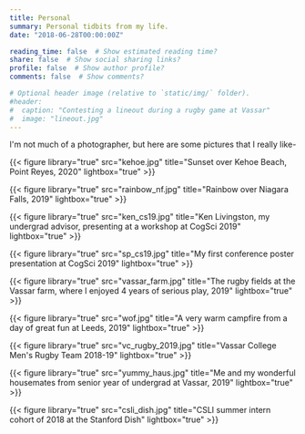 ```yaml
---
title: Personal
summary: Personal tidbits from my life.
date: "2018-06-28T00:00:00Z"

reading_time: false  # Show estimated reading time?
share: false  # Show social sharing links?
profile: false  # Show author profile?
comments: false  # Show comments?

# Optional header image (relative to `static/img/` folder).
#header:
#  caption: "Contesting a lineout during a rugby game at Vassar"
#  image: "lineout.jpg"
---
```


I'm not much of a photographer, but here are some pictures that I really like-


{{< figure library="true" src="kehoe.jpg" title="Sunset over Kehoe Beach, Point Reyes, 2020" lightbox="true" >}}

{{< figure library="true" src="rainbow_nf.jpg" title="Rainbow over Niagara Falls, 2019" lightbox="true" >}}

{{< figure library="true" src="ken_cs19.jpg" title="Ken Livingston, my undergrad advisor, presenting at a workshop at CogSci 2019" lightbox="true" >}}

{{< figure library="true" src="sp_cs19.jpg" title="My first conference poster presentation at CogSci 2019" lightbox="true" >}}


{{< figure library="true" src="vassar_farm.jpg" title="The rugby fields at the Vassar farm, where I enjoyed 4 years of serious play, 2019" lightbox="true" >}}

{{< figure library="true" src="wof.jpg" title="A very warm campfire from a day of great fun at Leeds, 2019" lightbox="true" >}}


{{< figure library="true" src="vc_rugby_2019.jpg" title="Vassar College Men's Rugby Team 2018-19" lightbox="true" >}}


{{< figure library="true" src="yummy_haus.jpg" title="Me and my wonderful housemates from senior year of undergrad at Vassar, 2019" lightbox="true" >}}


{{< figure library="true" src="csli_dish.jpg" title="CSLI summer intern cohort of 2018 at the Stanford Dish" lightbox="true" >}}